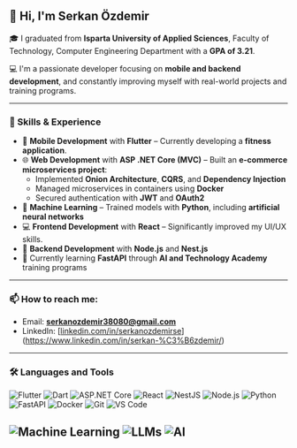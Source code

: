 ## 👋 Hi, I'm Serkan Özdemir

🎓 I graduated from **Isparta University of Applied Sciences**, Faculty of Technology, Computer Engineering Department with a **GPA of 3.21**.

💻 I'm a passionate developer focusing on **mobile and backend development**, and constantly improving myself with real-world projects and training programs.

---

### 🚀 Skills & Experience

- 📱 **Mobile Development** with **Flutter** – Currently developing a **fitness application**.
- 🌐 **Web Development** with **ASP .NET Core (MVC)** – Built an **e-commerce microservices project**:
  - Implemented **Onion Architecture**, **CQRS**, and **Dependency Injection**
  - Managed microservices in containers using **Docker**
  - Secured authentication with **JWT** and **OAuth2**
- 🧠 **Machine Learning** – Trained models with **Python**, including **artificial neural networks**
- 💻 **Frontend Development** with **React** – Significantly improved my UI/UX skills.
- 🧰 **Backend Development** with **Node.js** and **Nest.js**
- 🔬 Currently learning **FastAPI** through **AI and Technology Academy** training programs

---

### 📫 How to reach me:
- Email: **serkanozdemir38080@gmail.com**
- LinkedIn: [[linkedin.com/in/serkanozdemirse](https://linkedin.com/in/serkanozdemirse)](https://www.linkedin.com/in/serkan-%C3%B6zdemir/)

---

### 🛠 Languages and Tools

![Flutter](https://img.shields.io/badge/-Flutter-02569B?logo=flutter&logoColor=white&style=flat-square)
![Dart](https://img.shields.io/badge/-Dart-0175C2?logo=dart&logoColor=white&style=flat-square)
![ASP.NET Core](https://img.shields.io/badge/-ASP.NET_Core-512BD4?logo=dotnet&logoColor=white&style=flat-square)
![React](https://img.shields.io/badge/-React-20232A?logo=react&logoColor=61DAFB&style=flat-square)
![NestJS](https://img.shields.io/badge/-NestJS-E0234E?logo=nestjs&logoColor=white&style=flat-square)
![Node.js](https://img.shields.io/badge/-Node.js-339933?logo=node.js&logoColor=white&style=flat-square)
![Python](https://img.shields.io/badge/-Python-3776AB?logo=python&logoColor=white&style=flat-square)
![FastAPI](https://img.shields.io/badge/-FastAPI-009688?logo=fastapi&logoColor=white&style=flat-square)
![Docker](https://img.shields.io/badge/-Docker-2496ED?logo=docker&logoColor=white&style=flat-square)
![Git](https://img.shields.io/badge/-Git-F05032?logo=git&logoColor=white&style=flat-square)
![VS Code](https://img.shields.io/badge/-VSCode-007ACC?logo=visual-studio-code&logoColor=white&style=flat-square)
<!-- AI & ML Tools -->
![Machine Learning](https://img.shields.io/badge/-Machine%20Learning-FF6F00?logo=python&logoColor=white&style=flat-square)
![LLMs](https://img.shields.io/badge/-Large%20Language%20Models-8E24AA?logo=openai&logoColor=white&style=flat-square)
![AI](https://img.shields.io/badge/-Artificial%20Intelligence-00ACC1?logo=ai&logoColor=white&style=flat-square)
---
